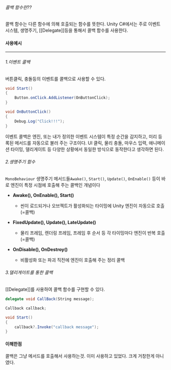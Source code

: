 ###### 콜백 함수란??
콜백 함수는 다른 함수에 의해 호출되는 함수를 뜻한다.
Unity C#에서는 주로 이벤트 시스템, 생명주기, [[Delegate]]등을 통해서 콜백 함수를 사용한다.


#### 사용예시
---
###### 1.이벤트 콜백
버튼클릭, 충돌등의 이벤트를 콜백으로 사용할 수 있다.
```csharp
void Start()
{
	Button.onClick.AddListener(OnButtonClick);
}

void OnButtonClick()
{
	Debug.Log("Click!!!");
}
```
이벤트 콜백은 엔진, 또는 내가 정의한 이벤트 시스템이 특정 순간을 감지하고, 미리 등록된 메서드를 자동으로 불러 주는 구조이다. UI 클릭, 물리 충돌, 마우스 입력, 애니메이션 타이밍, 델리게이트 등 다양한 상황에서 동일한 방식으로 동작한다고 생각하면 된다.


###### 2.생명주기 함수
`MonoBehaviour` 생명주기 메서드들`Awake()`, `Start()`, `Update()`, `OnEnable()` 등이 바로 엔진이 특정 시점에 호출해 주는 콜백인 개념이다

- **Awake(), OnEnable(), Start()**
    - 씬이 로드되거나 오브젝트가 활성화되는 타이밍에 Unity 엔진이 자동으로 호출(=콜백)
        
- **FixedUpdate(), Update(), LateUpdate()**
    - 물리 프레임, 렌더링 프레임, 프레임 후 순서 등 각 타이밍마다 엔진이 반복 호출(=콜백)
        
- **OnDisable(), OnDestroy()**
    - 비활성화 또는 파괴 직전에 엔진이 호출해 주는 정리 콜백


###### 3.델리게이트를 통한 콜백
[[Delegate]]를 사용하여 콜백 함수를 구현할 수 있다.
```csharp
delegate void CallBack(String message);

Callback callback;

void Start()
{
	callback?.Invoke("callback message");
}
```


#### 이해한점
콜백은 그냥 메서드를 호출해서 사용하는것.
이미 사용하고 있었다. 크게 거창한게 아니였다.